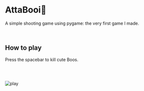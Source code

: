 # AttaBooi👻

A simple shooting game using pygame: the very first game I made.

<br>

## How to play

Press the spacebar to kill cute Boos. 

<br><br>


![play](https://user-images.githubusercontent.com/99746319/165692587-6ae06991-1b2b-44c9-aec3-1256039b18cc.gif)
